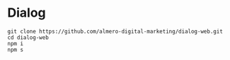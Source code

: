 # Dialog

```
git clone https://github.com/almero-digital-marketing/dialog-web.git
cd dialog-web
npm i
npm s
```
